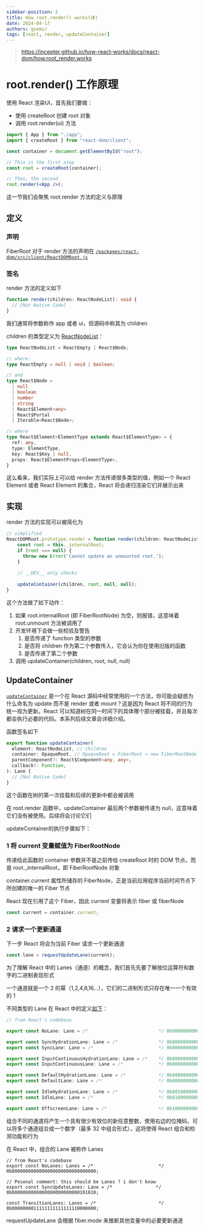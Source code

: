 ```yaml
---
sidebar-position: 2
title: How root.render() works(译)
date: 2024-04-17
authors: gsemir
tags: [react, render, updateContainer]
---
```


> https://incepter.github.io/how-react-works/docs/react-dom/how.root_render.works

# root.render() 工作原理

使用 React 渲染UI，首先我们要做：

- 使用 createRoot 创建 root 对象
- 调用 root.render(ui) 方法

```jsx
import { App } from "./app";
import { createRoot } from "react-dom/client";

const container = document.getElementById("root");

// This is the first step
const root = createRoot(container);

// Then, the second
root.render(<App />);
```

这一节我们会聚焦 root.render 方法的定义与原理

## 定义

### 声明

FiberRoot 对于 render 方法的声明在 [`/packages/react-dom/src/client/ReactDOMRoot.js`](https://github.com/facebook/react/blob/80d9a40114bb43c07d021e8254790852f450bd2b/packages/react-dom/src/client/ReactDOMRoot.js#L102)

### 签名

render 方法的定义如下

```ts
function render(children: ReactNodeList): void {
  // [Not Native Code]
}
```

我们通常将参数称作 app 或者 ui，但源码中称其为 children

children 的类型定义为 [ReactNodeList](https://github.com/facebook/react/blob/80d9a40114bb43c07d021e8254790852f450bd2b/packages/shared/ReactTypes.js#L22)：

```ts
type ReactNodeList = ReactEmpty | React$Node;

// where:
type ReactEmpty = null | void | boolean;

// and
type React$Node =
  | null
  | boolean
  | number
  | string
  | React$Element<any>
  | React$Portal
  | Iterable<React$Node>;

// where
type React$Element<ElementType extends React$ElementType> = {
  ref: any,
  type: ElementType,
  key: React$Key | null,
  props: React$ElementProps<ElementType>,
}
```

这么看来，我们实际上可以给 render 方法传递很多类型的值，例如一个 React Element 或者 React Element 的集合，React 将会递归渲染它们并展示出来

## 实现

render 方法的实现可以被简化为

```js
// simplified
ReactDOMRoot.prototype.render = function render(children: ReactNodeList): void {
    const root = this._internalRoot;
    if (root === null) {
      throw new Error('Cannot update an unmounted root.');
    }
    
    // __DEV__ only checks
    
    updateContainer(children, root, null, null);
}
```

这个方法做了如下动作：

1. 如果 root.internalRoot (即 FiberRootNode) 为空，则报错，这意味着 root.unmount 方法被调用了
2. 开发环境下会做一些校验及警告
   1. 是否传递了 function 类型的参数
   2. 是否将 children 作为第二个参数传入，它会认为你在使用旧版的函数
   3. 是否传递了第二个参数
3. 调用 updateContainer(children, root, null, null) 

## UpdateContainer

[`updateContainer`](https://github.com/facebook/react/blob/80d9a40114bb43c07d021e8254790852f450bd2b/packages/react-reconciler/src/ReactFiberReconciler.js#L318) 是一个在 React 源码中经常使用的一个方法，你可能会疑惑为什么命名为 update 而不是 render 或者 mount？这是因为 React 将不同的行为统一视为更新。React 可以知道树在同一时间下的具体哪个部分被挂载，并且每次都会执行必要的代码。本系列后续文章会详细介绍。

函数签名如下

```ts
export function updateContainer(
  element: ReactNodeList, // children
  container: OpaqueRoot, // OpaqueRoot = FiberRoot = new FiberRootNode
  parentComponent?: React$Component<any, any>,
  callback?: Function,
): Lane {
  // [Not Native Code]
}
```

这个函数在树的第一次挂载和后续的更新中都会被调用

在 root.render 函数中，updateContainer 最后两个参数被传递为 null，这意味着它们没有被使用。后续将会讨论它们

updateContainer的执行步骤如下：

### 1 将 current 变量赋值为 FiberRootNode

传递给此函数的 container 参数并不是之前传给 createRoot 时的 DOM 节点，而是 root._internalRoot，即 FiberRootNode 对象

container.current 属性所储存的 FiberNode，正是当前应用程序当前时间节点下所创建的唯一的 Fiber 节点

React 现在引用了这个 Fiber，因此 current 变量将表示 fiber 或 fiberNode

```js
const current = container.current;
```

### 2 请求一个更新通道

下一步 React 将会为当前 Fiber 请求一个更新通道

```js
const lane = requestUpdateLane(current);
```

为了理解 React 中的 Lanes（通道）的概念，我们首先先要了解按位运算符和数字的二进制表现形式

一个通道就是一个 2 的幂（1,2,4,8,16...），它们的二进制形式只存在唯一一个有效的 1

不同类型的 Lane 在 React 中的定义[如下](https://github.com/facebook/react/blob/fc801116c80b68f7ebdaf66ac77d5f2dcd9e50eb/packages/react-reconciler/src/ReactFiberLane.js#L18)：

```js
// from React's codebase

export const NoLane: Lane = /*                          */ 0b0000000000000000000000000000000;

export const SyncHydrationLane: Lane = /*               */ 0b0000000000000000000000000000001;
export const SyncLane: Lane = /*                        */ 0b0000000000000000000000000000010;

export const InputContinuousHydrationLane: Lane = /*    */ 0b0000000000000000000000000000100;
export const InputContinuousLane: Lane = /*             */ 0b0000000000000000000000000001000;

export const DefaultHydrationLane: Lane = /*            */ 0b0000000000000000000000000010000;
export const DefaultLane: Lane = /*                     */ 0b0000000000000000000000000100000;

export const IdleHydrationLane: Lane = /*               */ 0b0010000000000000000000000000000;
export const IdleLane: Lane = /*                        */ 0b0100000000000000000000000000000;

export const OffscreenLane: Lane = /*                   */ 0b1000000000000000000000000000000;
```

组合不同的通道将产生一个具有很少有效位的新任意整数，使用右边的位掩码，可以将多个通道组合成一个数字（最多 32 中组合形式），这将使得 React 组合和检测功能和行为

在 React 中，组合的 Lane 被称作 Lanes

```
// from React's codebase
export const NoLanes: Lanes = /*                        */ 0b0000000000000000000000000000000;

// Pesonal comment: this should be Lanes ? i don't know
export const SyncUpdateLanes: Lane = /*                */ 0b0000000000000000000000000101010;

const TransitionLanes: Lanes = /*                       */ 0b0000000011111111111111110000000;

```

requestUpdateLane 会根据 fiber.mode 来推断其他变量中的必要更新通道 

